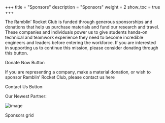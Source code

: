 +++
title = "Sponsors"
description = "Sponsors"
weight = 2
show_toc = true
+++

The Ramblin’ Rocket Club is funded through generous sponsorships and donations that help us purchase materials and fund our research and travel. These companies and individuals power us to give students hands-on technical and teamwork experience they need to become incredible engineers and leaders before entering the workforce. If you are interested in supporting us to continue this mission, please consider donating through this button.

Donate Now Button

If you are representing a company, make a material donation, or wish to sponsor Ramblin’ Rocket Club, please contact us here

Contact Us Button

Our Newest Partner: 

![image](https://user-images.githubusercontent.com/116322179/197087677-39a65bc6-71dc-441c-b4d0-086492ed405d.png)


Sponsors grid
